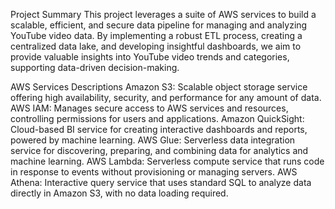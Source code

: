Project Summary
This project leverages a suite of AWS services to build a scalable, efficient, and secure data pipeline for managing and analyzing YouTube video data. By implementing a robust ETL process, creating a centralized data lake, and developing insightful dashboards, we aim to provide valuable insights into YouTube video trends and categories, supporting data-driven decision-making.

AWS Services Descriptions
Amazon S3: Scalable object storage service offering high availability, security, and performance for any amount of data.
AWS IAM: Manages secure access to AWS services and resources, controlling permissions for users and applications.
Amazon QuickSight: Cloud-based BI service for creating interactive dashboards and reports, powered by machine learning.
AWS Glue: Serverless data integration service for discovering, preparing, and combining data for analytics and machine learning.
AWS Lambda: Serverless compute service that runs code in response to events without provisioning or managing servers.
AWS Athena: Interactive query service that uses standard SQL to analyze data directly in Amazon S3, with no data loading required.
